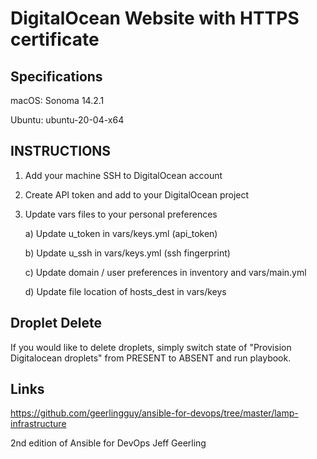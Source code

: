 # DigitalOcean Website with HTTPS certificate

## Specifications

macOS: Sonoma 14.2.1

Ubuntu: ubuntu-20-04-x64

## INSTRUCTIONS

1. Add your machine SSH to DigitalOcean account

2. Create API token and add to your DigitalOcean project

3. Update vars files to your personal preferences

   a) Update u_token in vars/keys.yml (api_token)
   
   b) Update u_ssh in vars/keys.yml (ssh fingerprint)

   c) Update domain / user preferences in inventory and vars/main.yml

   d) Update file location of hosts_dest in vars/keys

## Droplet Delete

   If you would like to delete droplets, simply switch state of "Provision Digitalocean droplets" from PRESENT to ABSENT and run playbook.

## Links 

   https://github.com/geerlingguy/ansible-for-devops/tree/master/lamp-infrastructure

   2nd edition of Ansible for DevOps Jeff Geerling
